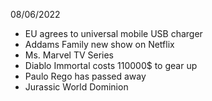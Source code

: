 08/06/2022

- EU agrees to universal mobile USB charger
- Addams Family new show on Netflix
- Ms. Marvel TV Series
- Diablo Immortal costs 110000$ to gear up
- Paulo Rego has passed away
- Jurassic World Dominion